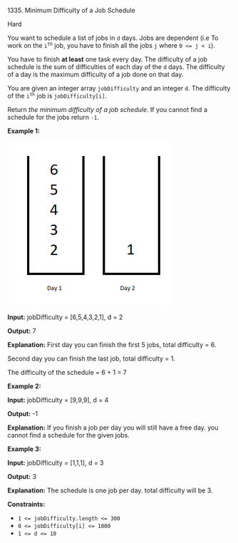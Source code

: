 1335\. Minimum Difficulty of a Job Schedule

Hard

You want to schedule a list of jobs in `d` days. Jobs are dependent (i.e To work on the <code>i<sup>th</sup></code> job, you have to finish all the jobs `j` where `0 <= j < i`).

You have to finish **at least** one task every day. The difficulty of a job schedule is the sum of difficulties of each day of the `d` days. The difficulty of a day is the maximum difficulty of a job done on that day.

You are given an integer array `jobDifficulty` and an integer `d`. The difficulty of the <code>i<sup>th</sup></code> job is `jobDifficulty[i]`.

Return _the minimum difficulty of a job schedule_. If you cannot find a schedule for the jobs return `-1`.

**Example 1:**

![](untitled.png)

**Input:** jobDifficulty = [6,5,4,3,2,1], d = 2

**Output:** 7

**Explanation:** First day you can finish the first 5 jobs, total difficulty = 6. 

Second day you can finish the last job, total difficulty = 1.

The difficulty of the schedule = 6 + 1 = 7

**Example 2:**

**Input:** jobDifficulty = [9,9,9], d = 4

**Output:** -1

**Explanation:** If you finish a job per day you will still have a free day. you cannot find a schedule for the given jobs.

**Example 3:**

**Input:** jobDifficulty = [1,1,1], d = 3

**Output:** 3

**Explanation:** The schedule is one job per day. total difficulty will be 3.

**Constraints:**

*   `1 <= jobDifficulty.length <= 300`
*   `0 <= jobDifficulty[i] <= 1000`
*   `1 <= d <= 10`